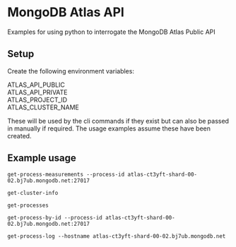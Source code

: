 # MongoDB Atlas API

Examples for using python to interrogate the MongoDB Atlas Public API

## Setup

Create the following environment variables:

ATLAS_API_PUBLIC \
ATLAS_API_PRIVATE \
ATLAS_PROJECT_ID \
ATLAS_CLUSTER_NAME

These will be used by the cli commands if they exist but can also be passed in manually if required.
The usage examples assume these have been created.

## Example usage

```
get-process-measurements --process-id atlas-ct3yft-shard-00-02.bj7ub.mongodb.net:27017
```

```
get-cluster-info
```

```
get-processes
```

```
get-process-by-id --process-id atlas-ct3yft-shard-00-02.bj7ub.mongodb.net:27017
```

```
get-process-log --hostname atlas-ct3yft-shard-00-02.bj7ub.mongodb.net
```